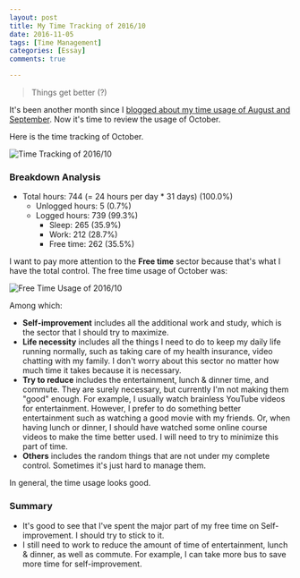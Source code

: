 ```yaml
---
layout: post
title: My Time Tracking of 2016/10
date: 2016-11-05
tags: [Time Management]
categories: [Essay]
comments: true

---
```


> Things get better (?)

It's been another month since I [blogged about my time usage of August and September](http://yaobinwen.github.io/archive/2016/10/01/Time-tracking-08-09/). Now it's time to review the usage of October.

Here is the time tracking of October.

![Time Tracking of 2016/10](https://raw.githubusercontent.com/yaobinwen/yaobinwen.github.io/master/images/posts/time-tracking-2016-10.png)

### Breakdown Analysis

* Total hours: 744 (= 24 hours per day * 31 days) (100.0%)
    * Unlogged hours: 5 (0.7%)
    * Logged hours: 739 (99.3%)
        * Sleep: 265 (35.9%)
        * Work: 212 (28.7%)
        * Free time: 262 (35.5%)

I want to pay more attention to the **Free time** sector because that's what I have the total control. The free time usage of October was:

![Free Time Usage of 2016/10](https://raw.githubusercontent.com/yaobinwen/yaobinwen.github.io/master/images/posts/time-tracking-2016-10-free-time-usage.png)

Among which:

* **Self-improvement** includes all the additional work and study, which is the sector that I should try to maximize.
* **Life necessity** includes all the things I need to do to keep my daily life running normally, such as taking care of my health insurance, video chatting with my family. I don't worry about this sector no matter how much time it takes because it is necessary.
* **Try to reduce** includes the entertainment, lunch & dinner time, and commute. They are surely necessary, but currently I'm not making them "good" enough. For example, I usually watch brainless YouTube videos for entertainment. However, I prefer to do something better entertainment such as watching a good movie with my friends. Or, when having lunch or dinner, I should have watched some online course videos to make the time better used. I will need to try to minimize this part of time.
* **Others** includes the random things that are not under my complete control. Sometimes it's just hard to manage them.

In general, the time usage looks good.

### Summary

* It's good to see that I've spent the major part of my free time on Self-improvement. I should try to stick to it.
* I still need to work to reduce the amount of time of entertainment, lunch & dinner, as well as commute. For example, I can take more bus to save more time for self-improvement.
